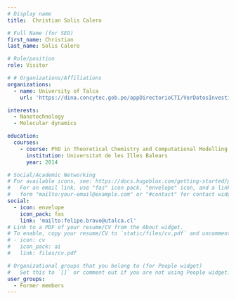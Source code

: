 ```yaml
---
# Display name
title:  Christian Solis Calero

# Full Name (for SEO)
first_name: Christian
last_name: Solis Calero

# Role/position
role: Visitor

# # Organizations/Affiliations
organizations:
  - name: University of Talca
    url: 'https://dina.concytec.gob.pe/appDirectorioCTI/VerDatosInvestigador.do?id_investigador=2058'

interests:
  - Nanotechnology
  - Molecular dynamics

education:
  courses:
    - course: PhD in Theoretical Chemistry and Computational Modelling
      institution: Universitat de les Illes Balears
      year: 2014

# Social/Academic Networking
# For available icons, see: https://docs.hugoblox.com/getting-started/page-builder/#icons
#   For an email link, use "fas" icon pack, "envelope" icon, and a link in the
#   form "mailto:your-email@example.com" or "#contact" for contact widget.
social:
  - icon: envelope
    icon_pack: fas
    link: 'mailto:felipe.bravo@utalca.cl'
# Link to a PDF of your resume/CV from the About widget.
# To enable, copy your resume/CV to `static/files/cv.pdf` and uncomment the lines below.
# - icon: cv
#   icon_pack: ai
#   link: files/cv.pdf

# Organizational groups that you belong to (for People widget)
#   Set this to `[]` or comment out if you are not using People widget.
user_groups:
  - Former members
---
```

